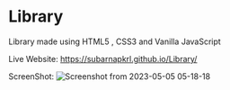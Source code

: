 # Library
Library made using HTML5 , CSS3 and Vanilla JavaScript

Live Website: https://subarnapkrl.github.io/Library/

ScreenShot:
![Screenshot from 2023-05-05 05-18-18](https://user-images.githubusercontent.com/72292918/236351591-0c00e212-4683-4bfd-8dce-6a276ee4c720.png)
